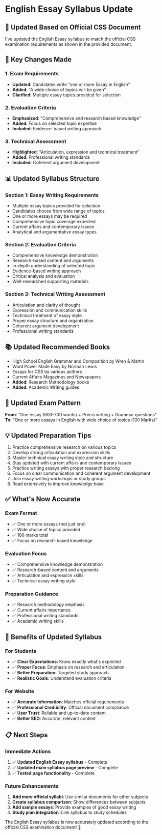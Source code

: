 # English Essay Syllabus Update

## 📝 **Updated Based on Official CSS Document**

I've updated the English Essay syllabus to match the official CSS examination requirements as shown in the provided document.

## 🎯 **Key Changes Made**

### **1. Exam Requirements**
- **Updated**: Candidates write "one or more Essay in English"
- **Added**: "A wide choice of topics will be given"
- **Clarified**: Multiple essay topics provided for selection

### **2. Evaluation Criteria**
- **Emphasized**: "Comprehensive and research based knowledge"
- **Added**: Focus on selected topic expertise
- **Included**: Evidence-based writing approach

### **3. Technical Assessment**
- **Highlighted**: "Articulation, expression and technical treatment"
- **Added**: Professional writing standards
- **Included**: Coherent argument development

## 📊 **Updated Syllabus Structure**

### **Section 1: Essay Writing Requirements**
- Multiple essay topics provided for selection
- Candidates choose from wide range of topics
- One or more essays may be required
- Comprehensive topic coverage expected
- Current affairs and contemporary issues
- Analytical and argumentative essay types

### **Section 2: Evaluation Criteria**
- Comprehensive knowledge demonstration
- Research-based content and arguments
- In-depth understanding of selected topic
- Evidence-based writing approach
- Critical analysis and evaluation
- Well-researched supporting materials

### **Section 3: Technical Writing Assessment**
- Articulation and clarity of thought
- Expression and communication skills
- Technical treatment of essay style
- Proper essay structure and organization
- Coherent argument development
- Professional writing standards

## 📚 **Updated Recommended Books**
- High School English Grammar and Composition by Wren & Martin
- Word Power Made Easy by Norman Lewis
- Essays for CSS by various authors
- Current Affairs Magazines and Newspapers
- **Added**: Research Methodology books
- **Added**: Academic Writing guides

## 🎯 **Updated Exam Pattern**
**From**: "One essay (600-700 words) + Precis writing + Grammar questions"
**To**: "One or more essays in English with wide choice of topics (100 Marks)"

## 💡 **Updated Preparation Tips**
1. Practice comprehensive research on various topics
2. Develop strong articulation and expression skills
3. Master technical essay writing style and structure
4. Stay updated with current affairs and contemporary issues
5. Practice writing essays with proper research backing
6. Focus on clear communication and coherent argument development
7. Join essay writing workshops or study groups
8. Read extensively to improve knowledge base

## ✅ **What's Now Accurate**

### **Exam Format**
- ✅ One or more essays (not just one)
- ✅ Wide choice of topics provided
- ✅ 100 marks total
- ✅ Focus on research-based knowledge

### **Evaluation Focus**
- ✅ Comprehensive knowledge demonstration
- ✅ Research-based content and arguments
- ✅ Articulation and expression skills
- ✅ Technical essay writing style

### **Preparation Guidance**
- ✅ Research methodology emphasis
- ✅ Current affairs importance
- ✅ Professional writing standards
- ✅ Academic writing skills

## 🚀 **Benefits of Updated Syllabus**

### **For Students**
- ✅ **Clear Expectations**: Know exactly what's expected
- ✅ **Proper Focus**: Emphasis on research and articulation
- ✅ **Better Preparation**: Targeted study approach
- ✅ **Realistic Goals**: Understand evaluation criteria

### **For Website**
- ✅ **Accurate Information**: Matches official requirements
- ✅ **Professional Credibility**: Official document compliance
- ✅ **User Trust**: Reliable and up-to-date content
- ✅ **Better SEO**: Accurate, relevant content

## 📋 **Next Steps**

### **Immediate Actions**
1. ✅ **Updated English Essay syllabus** - Complete
2. ✅ **Updated main syllabus page preview** - Complete
3. ✅ **Tested page functionality** - Complete

### **Future Enhancements**
1. **Add more official syllabi**: Use similar documents for other subjects
2. **Create syllabus comparison**: Show differences between subjects
3. **Add sample essays**: Provide examples of good essay writing
4. **Study plan integration**: Link syllabus to study schedules

The English Essay syllabus is now accurately updated according to the official CSS examination document! 🎯 